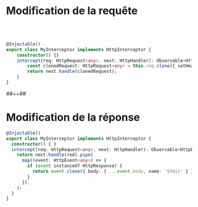 <!-- .slide: class="with-code inconsolata" -->

# Modification de la requête

<br><br>

```typescript
@Injectable()
export class MyInterceptor implements HttpInterceptor {
    constructor() {}
    intercept(req: HttpRequest<any>, next: HttpHandler): Observable<HttpEvent<any>> {
        const clonedRequest: HttpRequest<any> = this.req.clone({ setHeaders: { Authorization: 'Bearer Nicolas' } });
        return next.handle(clonedRequest);
    }
}
```

<!-- .element: class="big-code" -->

##==##

<!-- .slide: class="with-code inconsolata" -->

# Modification de la réponse

```typescript
@Injectable()
export class MyInterceptor implements HttpInterceptor {
  constructor() { }
  intercept(req: HttpRequest<any>, next: HttpHandler): Observable<HttpEvent<any>> {
    return next.handle(red).pipe(
      map((event: HttpEvent<any>) => {
        if (event instanceOf HttpResponse) {
          return event.clone({ body: { ...event.body, name: 'Sfeir' } });
        }
      }),
    );
  }
}
```

<!-- .element: class="big-code" -->
